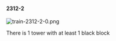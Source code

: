 #### 2312-2
![train-2312-2-0.png](https://github.com/lil-lab/nlvr/raw/master/nlvr/train/images/46/train-2312-2-0.png "train-2312-2-0.png")

There is 1 tower with at least 1 black block